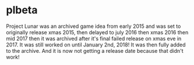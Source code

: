 # plbeta
Project Lunar was an archived game idea from early 2015 and was set to originally release xmas 2015, then delayed to july 2016 then xmas 2016 then mid 2017 then it was archived after it's final failed release on xmas eve in 2017. It was still worked on until January 2nd, 2018! It was then fully added to the archive. And it is now not getting a release date because that didn't work!
